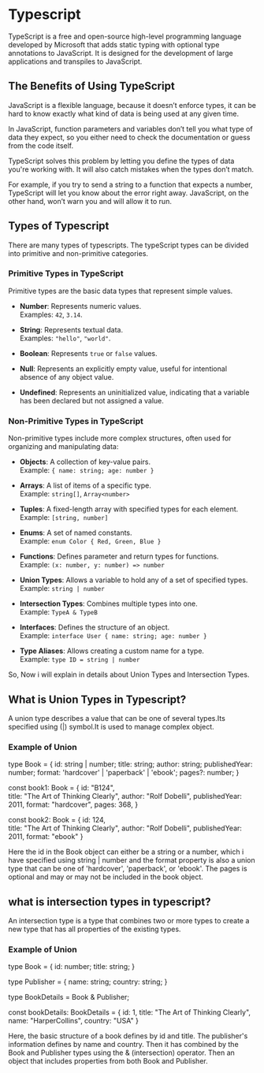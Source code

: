 # Typescript
TypeScript is a free and open-source high-level programming language developed by Microsoft that adds static typing with optional type annotations to JavaScript. It is designed for the development of large applications and transpiles to JavaScript.



## The Benefits of Using TypeScript

JavaScript is a flexible language, because it doesn’t enforce types, it can be hard to know exactly what kind of data is being used at any given time.

In JavaScript, function parameters and variables don’t tell you what type of data they expect, so you either need to check the documentation or guess from the code itself.

TypeScript solves this problem by letting you define the types of data you're working with. It will also catch mistakes when the types don’t match.

For example, if you try to send a string to a function that expects a number, TypeScript will let you know about the error right away. JavaScript, on the other hand, won’t warn you and will allow it to run.



## Types of Typescript
There are many types of typescripts. The typeScript types can be divided into primitive and non-primitive categories.

### Primitive Types in TypeScript
Primitive types are the basic data types that represent simple values.

- **Number**: Represents numeric values.  
  Examples: `42`, `3.14`.

- **String**: Represents textual data.  
  Examples: `"hello"`, `"world"`.

- **Boolean**: Represents `true` or `false` values.

- **Null**: Represents an explicitly empty value, useful for intentional absence of any object value.

- **Undefined**: Represents an uninitialized value, indicating that a variable has been declared but not assigned a value.






### Non-Primitive Types in TypeScript

Non-primitive types include more complex structures, often used for organizing and manipulating data:

- **Objects**: A collection of key-value pairs.  
  Example: `{ name: string; age: number }`

- **Arrays**: A list of items of a specific type.  
  Example: `string[]`, `Array<number>`

- **Tuples**: A fixed-length array with specified types for each element.  
  Example: `[string, number]`

- **Enums**: A set of named constants.  
  Example: `enum Color { Red, Green, Blue }`

- **Functions**: Defines parameter and return types for functions.  
  Example: `(x: number, y: number) => number`

- **Union Types**: Allows a variable to hold any of a set of specified types.  
  Example: `string | number`

- **Intersection Types**: Combines multiple types into one.  
  Example: `TypeA & TypeB`

- **Interfaces**: Defines the structure of an object.  
  Example: `interface User { name: string; age: number }`

- **Type Aliases**: Allows creating a custom name for a type.  
  Example: `type ID = string | number`



So, Now i will explain in details about Union Types and Intersection Types.

## What is Union Types in Typescript?
A union type describes a value that can be one of several types.Its specified using (|) symbol.It is used to manage complex object.

### Example of Union

type Book = {
    id: string | number;
    title: string;
    author: string;
    publishedYear: number;
    format: 'hardcover' | 'paperback' | 'ebook'; 
    pages?: number;
}

const book1: Book = {
    id: "B124",  
    title: "The Art of Thinking Clearly",
    author: "Rolf Dobelli",
    publishedYear: 2011,
    format: "hardcover",
    pages: 368,
}

const book2: Book = {
    id: 124,  
    title: "The Art of Thinking Clearly",
    author: "Rolf Dobelli",
    publishedYear: 2011,
    format: "ebook"
}


Here the id in the Book object can either be a string or a number, which i have specified using string | number  and the format property is also a union type that can be one of 'hardcover', 'paperback', or 'ebook'. The pages is optional and may or may not be included in the book object.



## what is intersection types in typescript?
An intersection type is a type that combines two or more types to create a new type that has all properties of the existing types.

### Example of Union

type Book = {
    id: number;
    title: string;
}

type Publisher = {
    name: string;
    country: string;
}

type BookDetails = Book & Publisher;

const bookDetails: BookDetails = {
    id: 1,
    title: "The Art of Thinking Clearly",
    name: "HarperCollins",
    country: "USA"
}



Here, the basic structure of a book defines by id and title. The publisher's information defines by name and country. Then it has combined by the Book and Publisher types using the & (intersection) operator. Then an object that includes properties from both Book and Publisher.

